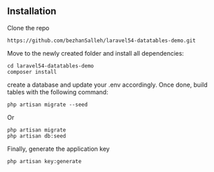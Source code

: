 

## Installation


Clone the repo
```
https://github.com/bezhanSalleh/laravel54-datatables-demo.git
```

Move to the newly created folder and install all dependencies:
```
cd laravel54-datatables-demo
composer install
```

create a database and update your .env accordingly. Once done, build tables with the following command:
```
php artisan migrate --seed
```

Or
```
php artisan migrate
php artisan db:seed
```
Finally, generate the application key 
```
php artisan key:generate
```

